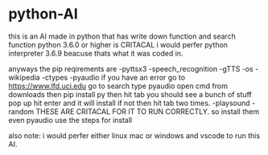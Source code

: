 # python-AI
this is an AI made in python that has write down function and search function
 python 3.6.0 or higher is CRITACAL i would perfer python interpreter 3.6.9 beacuse thats what it was coded in.
 
 anyways the pip reqirements are -pyttsx3 -speech_recognition -gTTS -os -wikipedia -ctypes -pyaudio if you have an error go to https://www.lfd.uci.edu go to search type pyaudio open cmd from downloads then pip install py then hit tab you should see a bunch of stuff pop up hit enter and it will install if not then hit tab two times. -playsound -random
 THESE ARE CRITACAL FOR IT TO RUN CORRECTLY. so install them even pyaudio use the steps for install

also note: i would perfer either linux mac or windows and vscode to run this AI.

